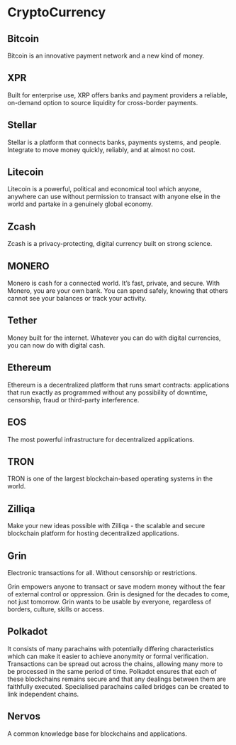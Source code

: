 # CryptoCurrency

## Bitcoin
Bitcoin is an innovative payment network and a new kind of money.

## XPR
Built for enterprise use, XRP offers banks and payment providers a reliable, on-demand option to source liquidity for cross-border payments.

## Stellar
Stellar is a platform that connects banks, payments systems, and people. Integrate to move money quickly, reliably, and at almost no cost.

## Litecoin
Litecoin is a powerful, political and economical tool which anyone, anywhere can use without permission to transact with anyone else in the world and partake in a genuinely global economy.

## Zcash
Zcash is a privacy-protecting, digital currency built on strong science.

## MONERO
Monero is cash for a connected world. It’s fast, private, and secure. With Monero, you are your own bank. You can spend safely, knowing that others cannot see your balances or track your activity.

## Tether
Money built for the internet. Whatever you can do with digital currencies, you can now do with digital cash.

## Ethereum
Ethereum is a decentralized platform that runs smart contracts: applications that run exactly as programmed without any possibility of downtime, censorship, fraud or third-party interference.

## EOS
The most powerful infrastructure for decentralized applications.

## TRON
TRON is one of the largest blockchain-based operating systems in the world.

## Zilliqa
Make your new ideas possible with Zilliqa - the scalable and secure blockchain platform for hosting decentralized applications.

## Grin
Electronic transactions for all. Without censorship or restrictions.

Grin empowers anyone to transact or save modern money without the fear of external control or oppression. Grin is designed for the decades to come, not just tomorrow. Grin wants to be usable by everyone, regardless of borders, culture, skills or access.

## Polkadot
It consists of many parachains with potentially differing characteristics which can make it easier to achieve anonymity or formal verification. Transactions can be spread out across the chains, allowing many more to be processed in the same period of time. Polkadot ensures that each of these blockchains remains secure and that any dealings between them are faithfully executed. Specialised parachains called bridges can be created to link independent chains.

## Nervos
A common knowledge base for blockchains and applications.
